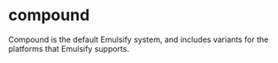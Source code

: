 # compound
Compound is the default Emulsify system, and includes variants for the platforms that Emulsify supports.

